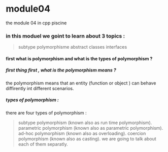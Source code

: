 # module04
the module 04 in cpp piscine

### in this moduel we goint to learn about 3 topics :
> subtype polymorphisme
> abstract classes
> interfaces

#### first what is polymorphism and what is the types of polymorphism ?
##### first thing first , what is the polymorphism means ?
the polymorphism means that an entity (function or object ) can behave diffirently int different scenarios.
##### types of polymorphism :
there are four types of polymorphism :
> subtype polymorphism (known also as run time polymorphism).
> parametric polymorphism (known also as parametric polymorphism).
> ad-hoc polymorphism (known also as overloading).
> coercion polymorphism (known also as casting).
we are going to talk about each of them separatly.